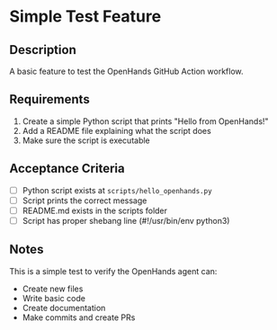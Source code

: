 # Simple Test Feature

## Description
A basic feature to test the OpenHands GitHub Action workflow.

## Requirements
1. Create a simple Python script that prints "Hello from OpenHands!"
2. Add a README file explaining what the script does
3. Make sure the script is executable

## Acceptance Criteria
- [ ] Python script exists at `scripts/hello_openhands.py`
- [ ] Script prints the correct message
- [ ] README.md exists in the scripts folder
- [ ] Script has proper shebang line (#!/usr/bin/env python3)

## Notes
This is a simple test to verify the OpenHands agent can:
- Create new files
- Write basic code
- Create documentation
- Make commits and create PRs
